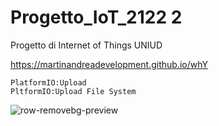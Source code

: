 # Progetto_IoT_2122 2
 Progetto di Internet of Things UNIUD
 
 https://martinandreadevelopment.github.io/whY
 
 
    PlatformIO:Upload
    PltformIO:Upload File System

![row-removebg-preview](https://user-images.githubusercontent.com/62328337/170350134-a5b2fb83-4d33-4e1f-9928-6d5f5aea2e71.png)

